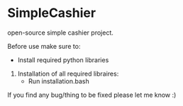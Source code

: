 # SimpleCashier
open-source simple cashier project.

Before use make sure to:
- Install required python libraries

1. Installation of all required libraires:
   - Run installation.bash
  


If you find any bug/thing to be fixed please let me know :)
